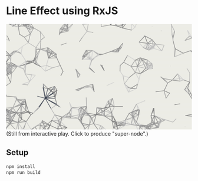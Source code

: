 # Line Effect using RxJS

![screenshot](https://github.com/bergsans/line-effect-rxjs/blob/main/screenshot.png)
(Still from interactive play. Click to produce "super-node".)

## Setup
```
npm install
npm run build
```
